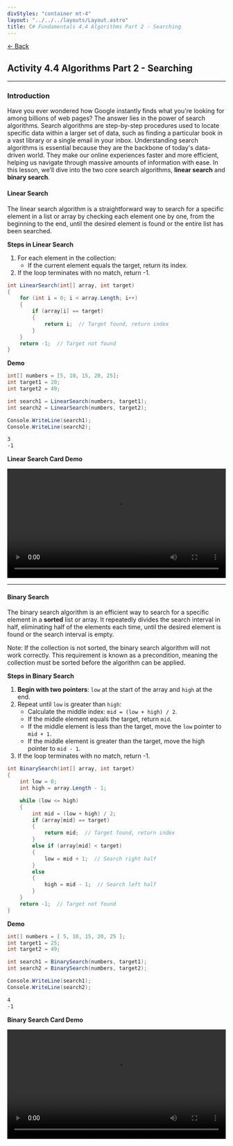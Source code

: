 ```yaml
---
divStyles: "container mt-4"
layout: "../../../layouts/Layout.astro"
title: C# Fundamentals 4.4 Algorithms Part 2 - Searching
---
```


[← Back](/c-sharp-fundamentals/)

## Activity 4.4 Algorithms Part 2 - Searching

---

### Introduction

Have you ever wondered how Google instantly finds what you're looking for among billions of web pages? The answer lies in the power of search algorithms. Search algorithms are step-by-step procedures used to locate specific data within a larger set of data, such as finding a particular book in a vast library or a single email in your inbox. Understanding search algorithms is essential because they are the backbone of today's data-driven world. They make our online experiences faster and more efficient, helping us navigate through massive amounts of information with ease. In this lesson, we’ll dive into the two core search algorithms, **linear search** and **binary search**.

#### Linear Search

The linear search algorithm is a straightforward way to search for a specific element in a list or array by checking each element one by one, from the beginning to the end, until the desired element is found or the entire list has been searched.

**Steps in Linear Search**

1. For each element in the collection:
    - If the current element equals the target, return its index.
2. If the loop terminates with no match, return -1.

```cs
int LinearSearch(int[] array, int target)
{
    for (int i = 0; i < array.Length; i++)
    {
        if (array[i] == target)
        {
            return i;  // Target found, return index
        }
    }
    return -1;  // Target not found
}
```

**Demo**

```cs
int[] numbers = [5, 10, 15, 20, 25];
int target1 = 20;
int target2 = 49;

int search1 = LinearSearch(numbers, target1);
int search2 = LinearSearch(numbers, target2);

Console.WriteLine(search1);
Console.WriteLine(search2);
```

```txt
3
-1
```

**Linear Search Card Demo**

<video src="/courses/c-sharp-fundamentals/linear-search-video.mp4" controls style="width: 100%; max-width: 640px;"></video>

---

#### Binary Search

The binary search algorithm is an efficient way to search for a specific element in a **sorted** list or array. It repeatedly divides the search interval in half, eliminating half of the elements each time, until the desired element is found or the search interval is empty.

Note: If the collection is not sorted, the binary search algorithm will not work correctly. This requirement is known as a precondition, meaning the collection must be sorted before the algorithm can be applied.

**Steps in Binary Search**

1. **Begin with two pointers**: `low` at the start of the array and `high` at the end.
2. Repeat until `low` is greater than `high`:
    - Calculate the middle index: `mid = (low + high) / 2`.
    - If the middle element equals the target, return `mid`.
    - If the middle element is less than the target, move the `low` pointer to `mid + 1`.
    - If the middle element is greater than the target, move the high pointer to `mid - 1`.
3. If the loop terminates with no match, return -1.

```cs
int BinarySearch(int[] array, int target)
{
    int low = 0;
    int high = array.Length - 1;

    while (low <= high)
    {
        int mid = (low + high) / 2;
        if (array[mid] == target)
        {
            return mid;  // Target found, return index
        }
        else if (array[mid] < target)
        {
            low = mid + 1;  // Search right half
        }
        else
        {
            high = mid - 1;  // Search left half
        }
    }
    return -1;  // Target not found
}
```

**Demo**

```cs
int[] numbers = [ 5, 10, 15, 20, 25 ];
int target1 = 25;
int target2 = 49;

int search1 = BinarySearch(numbers, target1);
int search2 = BinarySearch(numbers, target2);

Console.WriteLine(search1);
Console.WriteLine(search2);
```

```txt
4
-1
```

**Binary Search Card Demo**

<video src="/courses/c-sharp-fundamentals/binary-search-video.mp4" controls style="width: 100%; max-width: 640px;"></video>